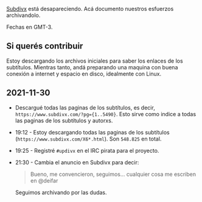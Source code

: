 [Subdivx](https://subdivx.com) está desapareciendo. Acá documento nuestros esfuerzos archivandolo.

Fechas en GMT-3.

## Si querés contribuir

Estoy descargando los archivos iniciales para saber los enlaces de los subtítulos. Mientras tanto, andá preparando una maquina con buena conexión a internet y espacio en disco, idealmente con Linux.

## 2021-11-30

-   Descargué todas las paginas de los subtítulos, es decir, `https://www.subdivx.com/?pg={1..5490}`. Esto sirve como indice a todas las paginas de los subtítulos y autorxs.
-   19:12 - Estoy descargando todas las paginas de los subtítulos (`https://www.subdivx.com/X6*.html`). Son `548.825` en total.
-   19:25 - Registré `#updivx` en el IRC pirata para el proyecto.
-   21:30 - Cambia el anuncio en Subdivx para decir:

    > Bueno, me convencieron, seguimos... cualquier cosa me escriben en @deifar

    Seguimos archivando por las dudas.
